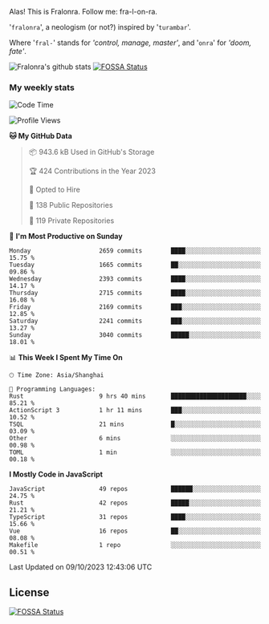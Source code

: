 Alas! This is Fralonra. Follow me: fra-l-on-ra.

'`fralonra`', a neologism (or not?) inspired by '`turambar`'.

Where '`fral-`' stands for *'control, manage, master'*, and '`onra`' for *'doom, fate'*.

![Fralonra's github stats](https://github-readme-stats.vercel.app/api?username=fralonra)
[![FOSSA Status](https://app.fossa.com/api/projects/git%2Bgithub.com%2Ffralonra%2Ffralonra.svg?type=shield)](https://app.fossa.com/projects/git%2Bgithub.com%2Ffralonra%2Ffralonra?ref=badge_shield)

### My weekly stats

<!--START_SECTION:waka-->
![Code Time](http://img.shields.io/badge/Code%20Time-4%2C090%20hrs%2023%20mins-blue)

![Profile Views](http://img.shields.io/badge/Profile%20Views-0-blue)

**🐱 My GitHub Data** 

> 📦 943.6 kB Used in GitHub's Storage 
 > 
> 🏆 424 Contributions in the Year 2023
 > 
> 💼 Opted to Hire
 > 
> 📜 138 Public Repositories 
 > 
> 🔑 119 Private Repositories 
 > 
📅 **I'm Most Productive on Sunday** 

```text
Monday                   2659 commits        ████░░░░░░░░░░░░░░░░░░░░░   15.75 % 
Tuesday                  1665 commits        ██░░░░░░░░░░░░░░░░░░░░░░░   09.86 % 
Wednesday                2393 commits        ████░░░░░░░░░░░░░░░░░░░░░   14.17 % 
Thursday                 2715 commits        ████░░░░░░░░░░░░░░░░░░░░░   16.08 % 
Friday                   2169 commits        ███░░░░░░░░░░░░░░░░░░░░░░   12.85 % 
Saturday                 2241 commits        ███░░░░░░░░░░░░░░░░░░░░░░   13.27 % 
Sunday                   3040 commits        █████░░░░░░░░░░░░░░░░░░░░   18.01 % 
```


📊 **This Week I Spent My Time On** 

```text
🕑︎ Time Zone: Asia/Shanghai

💬 Programming Languages: 
Rust                     9 hrs 40 mins       █████████████████████░░░░   85.21 % 
ActionScript 3           1 hr 11 mins        ███░░░░░░░░░░░░░░░░░░░░░░   10.52 % 
TSQL                     21 mins             █░░░░░░░░░░░░░░░░░░░░░░░░   03.09 % 
Other                    6 mins              ░░░░░░░░░░░░░░░░░░░░░░░░░   00.98 % 
TOML                     1 min               ░░░░░░░░░░░░░░░░░░░░░░░░░   00.18 % 
```

**I Mostly Code in JavaScript** 

```text
JavaScript               49 repos            ██████░░░░░░░░░░░░░░░░░░░   24.75 % 
Rust                     42 repos            █████░░░░░░░░░░░░░░░░░░░░   21.21 % 
TypeScript               31 repos            ████░░░░░░░░░░░░░░░░░░░░░   15.66 % 
Vue                      16 repos            ██░░░░░░░░░░░░░░░░░░░░░░░   08.08 % 
Makefile                 1 repo              ░░░░░░░░░░░░░░░░░░░░░░░░░   00.51 % 
```




 Last Updated on 09/10/2023 12:43:06 UTC
<!--END_SECTION:waka-->

## License
[![FOSSA Status](https://app.fossa.com/api/projects/git%2Bgithub.com%2Ffralonra%2Ffralonra.svg?type=large)](https://app.fossa.com/projects/git%2Bgithub.com%2Ffralonra%2Ffralonra?ref=badge_large)